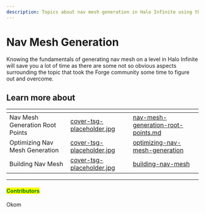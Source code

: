 ```yaml
---
description: Topics about nav mesh generation in Halo Infinite using the Forge tool.
---
```


# Nav Mesh Generation

Knowing the fundamentals of generating nav mesh on a level in Halo Infinite will save you a lot of time as there are some not so obvious aspects surrounding the topic that took the Forge community some time to figure out and overcome.



## Learn more about

<table data-view="cards"><thead><tr><th></th><th data-hidden data-card-cover data-type="files"></th><th data-hidden data-card-target data-type="content-ref"></th></tr></thead><tbody><tr><td>Nav Mesh Generation Root Points</td><td><a href="../../../.gitbook/assets/cover-tsg-placeholder.jpg">cover-tsg-placeholder.jpg</a></td><td><a href="nav-mesh-generation-root-points.md">nav-mesh-generation-root-points.md</a></td></tr><tr><td>Optimizing Nav Mesh Generation</td><td><a href="../../../.gitbook/assets/cover-tsg-placeholder.jpg">cover-tsg-placeholder.jpg</a></td><td><a href="optimizing-nav-mesh-generation/">optimizing-nav-mesh-generation</a></td></tr><tr><td>Building Nav Mesh</td><td><a href="../../../.gitbook/assets/cover-tsg-placeholder.jpg">cover-tsg-placeholder.jpg</a></td><td><a href="building-nav-mesh/">building-nav-mesh</a></td></tr></tbody></table>



***

#### <mark style="color:green;">Contributors</mark>

Okom
